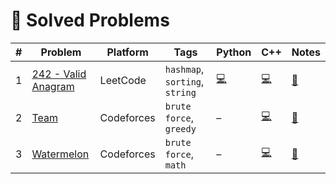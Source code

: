 # 📘 Solved Problems

| # | Problem | Platform | Tags | Python | C++ | Notes |
|----|---------|----------|------|--------|-----|-------|
| 1 | [242 - Valid Anagram](https://leetcode.com/problems/valid-anagram/) | LeetCode | ``hashmap``, ``sorting``, ``string`` | [💻](././leetcode/242_valid_anagram.py) | [💻](././leetcode/242_valid_anagram.cpp) | [📝](./leetcode/242_valid_anagram.md) |
| 2 | [Team](https://codeforces.com/problemset/problem/231/A) | Codeforces | ``brute force``, ``greedy`` | – | [💻](././codeforces/team.cpp) | [📝](./codeforces/team.md) |
| 3 | [Watermelon](https://codeforces.com/problemset/problem/4/A) | Codeforces | ``brute force``, ``math`` | – | [💻](././codeforces/watermelon.cpp) | [📝](./codeforces/watermelon.md) |
